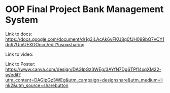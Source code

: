 # OOP Final Project Bank Management System
Link to docs:
https://docs.google.com/document/d/1g3lLAcAk6vFKU8q0fJH099bQ7vCY1dnR7UmUEXOOncc/edit?usp=sharing


Link to video:


Link to Poster:
https://www.canva.com/design/DAGIpGz3WEg/3AYfN7DgSTPfI4xqXM22-w/edit?utm_content=DAGIpGz3WEg&utm_campaign=designshare&utm_medium=link2&utm_source=sharebutton
